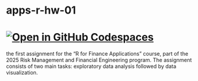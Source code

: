 # apps-r-hw-01
# [![Open in GitHub Codespaces](https://github.com/codespaces/badge.svg)](https://github.com/codespaces/cautious-space-broccoli-5gx7jp4665wr2vjg6?editor=web)
the first assignment for the “R for Finance Applications” course, part of the 2025 Risk Management and Financial Engineering program. The assignment consists of two main tasks: exploratory data analysis followed by data visualization.